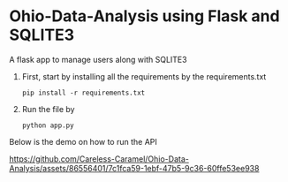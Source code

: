 # **Ohio-Data-Analysis using Flask and SQLITE3**

A flask app to manage users along with SQLITE3 

1. First, start by installing all the requirements by the requirements.txt

      `pip install -r requirements.txt`
2. Run the file by 

      `python app.py`
      
      
Below is the demo on how to run the API


https://github.com/Careless-Caramel/Ohio-Data-Analysis/assets/86556401/7c1fca59-1ebf-47b5-9c36-60ffe53ee938



